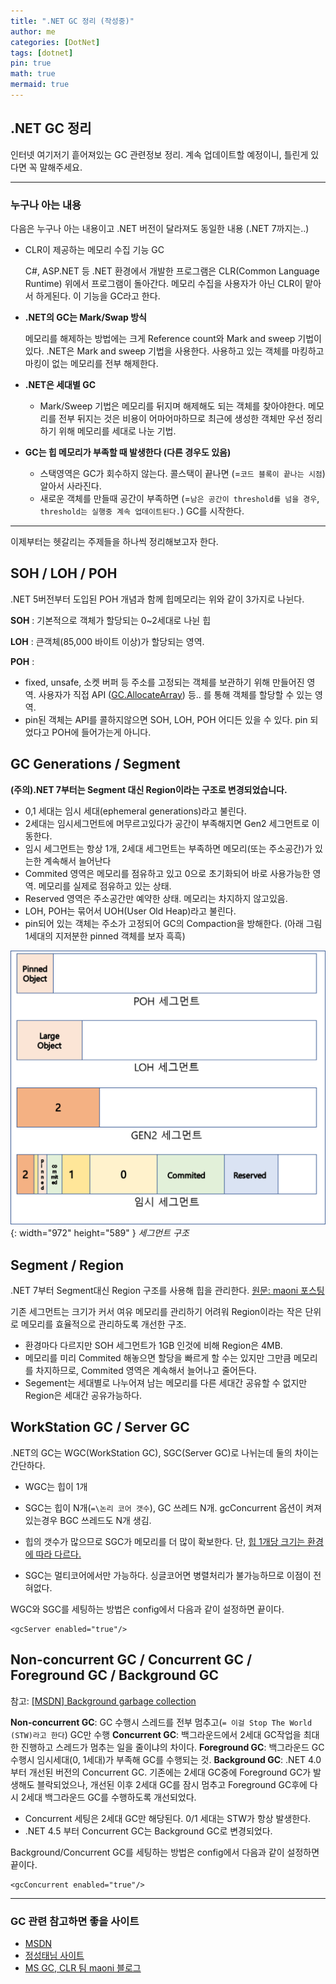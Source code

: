 ```yaml
---
title: ".NET GC 정리 (작성중)"
author: me
categories: [DotNet]
tags: [dotnet]
pin: true
math: true
mermaid: true
---
```


## .NET GC 정리

인터넷 여기저기 흩어져있는 GC 관련정보 정리.
계속 업데이트할 예정이니, 틀린게 있다면 꼭 말해주세요.

---
### 누구나 아는 내용
다음은 누구나 아는 내용이고 .NET 버전이 달라져도 동일한 내용 (.NET 7까지는..)
- CLR이 제공하는 메모리 수집 기능 GC

  C#, ASP.NET 등 .NET 환경에서 개발한 프로그램은 CLR(Common Language Runtime) 위에서 프로그램이 돌아간다. 메모리 수집을 사용자가 아닌 CLR이 맡아서 하게된다. 이 기능을 GC라고 한다.  

- **.NET의 GC는 Mark/Swap 방식**

  메모리를 해제하는 방법에는 크게 Reference count와 Mark and sweep 기법이 있다. .NET은 Mark and sweep 기법을 사용한다. 사용하고 있는 객체를 마킹하고 마킹이 없는 메모리를 전부 해제한다.

- **.NET은 세대별 GC**

  - Mark/Sweep 기법은 메모리를 뒤지며 해제해도 되는 객체를 찾아야한다. 메모리를 전부 뒤지는 것은 비용이 어마어마하므로 최근에 생성한 객체만 우선 정리하기 위해 메모리를 세대로 나눈 기법.

- **GC는 힙 메모리가 부족할 때 발생한다 (다른 경우도 있음)**

  - 스택영역은 GC가 회수하지 않는다. 콜스택이 끝나면 (=`코드 블록이 끝나는 시점`) 알아서 사라진다.
  - 새로운 객체를 만들때 공간이 부족하면 (=`남은 공간이 threshold를 넘을 경우`,  `threshold는 실행중 계속 업데이트된다.`) GC를 시작한다.
---

이제부터는 헷갈리는 주제들을 하나씩 정리해보고자 한다.


## SOH / LOH / POH
.NET 5버전부터 도입된 POH 개념과 함께 힙메모리는 위와 같이 3가지로 나뉜다.

**SOH** : 기본적으로 객체가 할당되는 0~2세대로 나뉜 힙

**LOH** : 큰객체(85,000 바이트 이상)가 할당되는 영역.

**POH** : 
- fixed, unsafe, 소켓 버퍼 등 주소를 고정되는 객체를 보관하기 위해 만들어진 영역. 사용자가 직접 API ([GC.AllocateArray](https://learn.microsoft.com/en-us/dotnet/api/system.gc.allocatearray?view=net-7.0&WT.mc_id=DT-MVP-4038148)) 등.. 를 통해 객체를 할당할 수 있는 영역.
- pin된 객체는 API를 콜하지않으면 SOH, LOH, POH 어디든 있을 수 있다. pin 되었다고 POH에 들어가는게 아니다.

## GC Generations / Segment
**(주의).NET 7부터는 Segment 대신 Region이라는 구조로 변경되었습니다.**

- 0,1 세대는 임시 세대(ephemeral generations)라고 불린다.
- 2세대는 임시세그먼트에 머무르고있다가 공간이 부족해지면 Gen2 세그먼트로 이동한다.
- 임시 세그먼트는 항상 1개, 2세대 세그먼트는 부족하면 메모리(또는 주소공간)가 있는한 계속해서 늘어난다
- Commited 영역은 메모리를 점유하고 있고 0으로 초기화되어 바로 사용가능한 영역. 메모리를 실제로 점유하고 있는 상태.
- Reserved 영역은 주소공간만 예약한 상태. 메모리는 차지하지 않고있음.
- LOH, POH는 묶어서 UOH(User Old Heap)라고 불린다. 
- pin되어 있는 객체는 주소가 고정되어 GC의 Compaction을 방해한다. (아래 그림 1세대의 지저분한 pinned 객체를 보자 흑흑)

 ![segment image](/assets/img/segment.png){: width="972" height="589" }
_세그먼트 구조_


## Segment / Region
.NET 7부터 Segment대신 Region 구조를 사용해 힙을 관리한다.
[원문: maoni 포스팅](https://itnext.io/how-segments-and-regions-differ-in-decommitting-memory-in-the-net-7-gc-68c58465ab5a)

기존 세그먼트는 크기가 커서 여유 메모리를 관리하기 어려워 Region이라는 작은 단위로 메모리를 효율적으로 관리하도록 개선한 구조.
- 환경마다 다르지만 SOH 세그먼트가 1GB 인것에 비해 Region은 4MB.
- 메모리를 미리 Commited 해놓으면 할당을 빠르게 할 수는 있지만 그만큼 메모리를 차지하므로, Commited 영역은 계속해서 늘어나고 줄어든다.
- Segement는 세대별로 나누어져 남는 메모리를 다른 세대간 공유할 수 없지만 Region은 세대간 공유가능하다.

## WorkStation GC / Server GC

  .NET의 GC는 WGC(WorkStation GC), SGC(Server GC)로 나뉘는데 둘의 차이는 간단하다.

- WGC는 힙이 1개
- SGC는 힙이 N개(`=\논리 코어 갯수`), GC 쓰레드 N개. gcConcurrent 옵션이 켜져있는경우 BGC 쓰레드도 N개 생김.

- 힙의 갯수가 많으므로 SGC가 메모리를 더 많이 확보한다. 단, [힙 1개당 크기는 환경에 따라 다르다.](https://learn.microsoft.com/en-us/dotnet/standard/garbage-collection/fundamentals)
- SGC는 멀티코어에서만 가능하다. 싱글코어면 병렬처리가 불가능하므로 이점이 전혀없다.

WGC와 SGC를 세팅하는 방법은 config에서 다음과 같이 설정하면 끝이다.
```
<gcServer enabled="true"/>
```

## Non-concurrent GC / Concurrent GC / Foreground GC / Background GC

참고: [[MSDN] Background garbage collection](https://learn.microsoft.com/en-us/dotnet/standard/garbage-collection/background-gc)

**Non-concurrent GC**: GC 수행시 스레드를 전부 멈추고(`= 이걸 Stop The World (STW)라고 한다`) GC만 수행
**Concurrent GC**: 백그라운드에서 2세대 GC작업을 최대한 진행하고 스레드가 멈추는 일을 줄이냐의 차이다.
**Foreground GC**: 백그라운드 GC수행시 임시세대(0, 1세대)가 부족해 GC를 수행되는 것.
**Background GC**: .NET 4.0부터 개선된 버전의 Concurrent GC. 기존에는 2세대 GC중에 Foreground GC가 발생해도 블락되었으나, 개선된 이후 2세대 GC를 잠시 멈추고 Foreground GC후에 다시 2세대 백그라운드 GC를 수행하도록 개선되었다.

- Concurrent 세팅은 2세대 GC만 해당된다. 0/1 세대는 STW가 항상 발생한다.
- .NET 4.5 부터 Concurrent GC는 Background GC로 변경되었다.


Background/Concurrent GC를 세팅하는 방법은 config에서 다음과 같이 설정하면 끝이다.
```
<gcConcurrent enabled="true"/>
```

---
### GC 관련 참고하면 좋을 사이트

- [MSDN](https://learn.microsoft.com/en-us/dotnet/standard/garbage-collection/)
- [정성태님 사이트](https://www.sysnet.pe.kr/)
- [MS GC, CLR 팀 maoni 블로그](https://devblogs.microsoft.com/dotnet/author/maoni/)